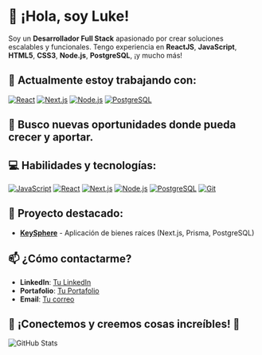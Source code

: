 # 👋 ¡Hola, soy Luke!

Soy un **Desarrollador Full Stack** apasionado por crear soluciones escalables y funcionales. Tengo experiencia en **ReactJS**, **JavaScript**, **HTML5**, **CSS3**, **Node.js**, **PostgreSQL**, ¡y mucho más!

## 🌱 Actualmente estoy trabajando con:
[![React](https://img.shields.io/badge/-ReactJS-61DAFB?logo=react&logoColor=black&style=flat-square)](https://reactjs.org/)
[![Next.js](https://img.shields.io/badge/-Next.js-000?logo=next.js&logoColor=white&style=flat-square)](https://nextjs.org/)
[![Node.js](https://img.shields.io/badge/-Node.js-339933?logo=node.js&logoColor=white&style=flat-square)](https://nodejs.org/)
[![PostgreSQL](https://img.shields.io/badge/-PostgreSQL-336791?logo=postgresql&logoColor=white&style=flat-square)](https://www.postgresql.org/)

## 💼 Busco nuevas oportunidades donde pueda crecer y aportar.

## 💻 Habilidades y tecnologías:
[![JavaScript](https://img.shields.io/badge/-JavaScript-F7DF1E?logo=javascript&logoColor=black&style=flat-square)](https://developer.mozilla.org/en-US/docs/Web/JavaScript)
[![React](https://img.shields.io/badge/-ReactJS-61DAFB?logo=react&logoColor=black&style=flat-square)](https://reactjs.org/)
[![Next.js](https://img.shields.io/badge/-Next.js-000?logo=next.js&logoColor=white&style=flat-square)](https://nextjs.org/)
[![Node.js](https://img.shields.io/badge/-Node.js-339933?logo=node.js&logoColor=white&style=flat-square)](https://nodejs.org/)
[![PostgreSQL](https://img.shields.io/badge/-PostgreSQL-336791?logo=postgresql&logoColor=white&style=flat-square)](https://www.postgresql.org/)
[![Git](https://img.shields.io/badge/-Git-F05032?logo=git&logoColor=white&style=flat-square)](https://git-scm.com/)

## 📂 Proyecto destacado:
- **[KeySphere](https://github.com/LucaRM95/key-sphere-re)** - Aplicación de bienes raíces (Next.js, Prisma, PostgreSQL)

## 📫 ¿Cómo contactarme?
- **LinkedIn**: [Tu LinkedIn](https://www.linkedin.com/in/luca-rojas-massey-77b3a428b/)
- **Portafolio**: [Tu Portafolio](https://lrm-developer.vercel.app/)
- **Email**: [Tu correo](mailto:lucasrojas95@gmail.com)

## 🔧 ¡Conectemos y creemos cosas increíbles! 🚀

![GitHub Stats](https://github-readme-stats.vercel.app/api?username=tuUsuario&show_icons=true&theme=radical)
